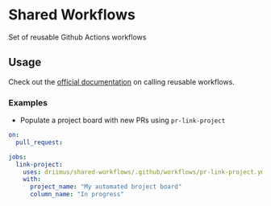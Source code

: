 # Shared Workflows

Set of reusable Github Actions workflows

## Usage

Check out the [official documentation](https://docs.github.com/en/actions/using-workflows/reusing-workflows#calling-a-reusable-workflow) on calling reusable workflows.

### Examples

- Populate a project board with new PRs using `pr-link-project`

```yml
on:
  pull_request:

jobs:
  link-project:
    uses: driimus/shared-workflows/.github/workflows/pr-link-project.yml@main
    with:
      project_name: "My automated broject board"
      column_name: "In progress"
```
